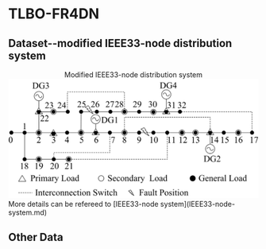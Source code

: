 # TLBO-FR4DN

## Dataset--modified IEEE33-node distribution system
<div align=center>Modified IEEE33-node distribution system<img width="513" height="240" src="images/modified IEEE33-node system.png"/></div>
More details can be refereed to [IEEE33-node system](IEEE33-node-system.md)

## Other Data
